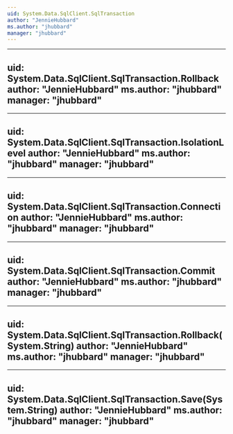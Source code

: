 ```yaml
---
uid: System.Data.SqlClient.SqlTransaction
author: "JennieHubbard"
ms.author: "jhubbard"
manager: "jhubbard"
---
```


---
uid: System.Data.SqlClient.SqlTransaction.Rollback
author: "JennieHubbard"
ms.author: "jhubbard"
manager: "jhubbard"
---

---
uid: System.Data.SqlClient.SqlTransaction.IsolationLevel
author: "JennieHubbard"
ms.author: "jhubbard"
manager: "jhubbard"
---

---
uid: System.Data.SqlClient.SqlTransaction.Connection
author: "JennieHubbard"
ms.author: "jhubbard"
manager: "jhubbard"
---

---
uid: System.Data.SqlClient.SqlTransaction.Commit
author: "JennieHubbard"
ms.author: "jhubbard"
manager: "jhubbard"
---

---
uid: System.Data.SqlClient.SqlTransaction.Rollback(System.String)
author: "JennieHubbard"
ms.author: "jhubbard"
manager: "jhubbard"
---

---
uid: System.Data.SqlClient.SqlTransaction.Save(System.String)
author: "JennieHubbard"
ms.author: "jhubbard"
manager: "jhubbard"
---
